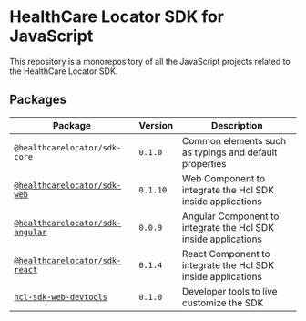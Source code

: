 # HealthCare Locator SDK for JavaScript

This repository is a monorepository of all the JavaScript projects related to the
HealthCare Locator SDK.

## Packages

| Package                                                  | Version | Description                                            |
| -------------------------------------------------------- | ------- | ------------------------------------------------------ |
| `@healthcarelocator/sdk-core` | `0.1.0`     | Common elements such as typings and default properties |
| [`@healthcarelocator/sdk-web`](./packages/hcl-sdk-web-ui/README.md) | `0.1.10`     | Web Component to integrate the Hcl SDK inside applications |
| [`@healthcarelocator/sdk-angular`](./packages/hcl-sdk-web-ui-angular/projects/hcl-sdk/README.md) | `0.0.9`     | Angular Component to integrate the Hcl SDK inside applications |
| [`@healthcarelocator/sdk-react`](./packages/hcl-sdk-web-ui-react/README.md) | `0.1.4`     | React Component to integrate the Hcl SDK inside applications |
| [`hcl-sdk-web-devtools`](./packages/hcl-sdk-web-devtools/README.md) | `0.1.0`     | Developer tools to live customize the SDK |
